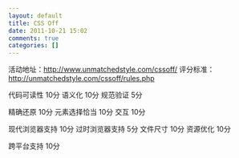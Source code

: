 ```yaml
---
layout: default
title: CSS Off
date: 2011-10-21 15:02
comments: true
categories: []
---
```

活动地址：<a href="http://www.unmatchedstyle.com/cssoff/">http://www.unmatchedstyle.com/cssoff/</a>
评分标准：<a href="http://unmatchedstyle.com/cssoff/rules.php">http://unmatchedstyle.com/cssoff/rules.php</a>

代码可读性 10分
语义化     10分
规范验证   5分

精确还原   10分
元素选择恰当  10分
交互          10分

现代浏览器支持    10分
过时浏览器支持    5分
文件尺寸          10分
资源优化          10分

跨平台支持  10分
